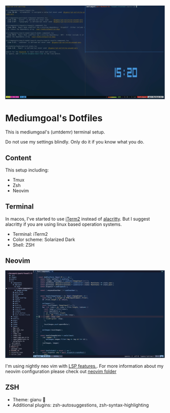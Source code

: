 ![Terminal](./assets/terminal.jpeg)
# Mediumgoal's Dotfiles

This is mediumgoal's (umtdemr) terminal setup. 

Do not use my settings blindly. Only do it if you know what you do.


## Content

This setup including:

* Tmux
* Zsh
* Neovim

## Terminal


In macos, I've started to use [iTerm2](https://iterm2.com/ "iTerm2's official page") instead of [alacritty](https://github.com/alacritty/alacritty "Alacrity's github page"). But I suggest alacritty if you are using linux based operation systems.

* Terminal: iTerm2
* Color scheme: Solarized Dark
* Shell: ZSH

## Neovim

![Neovim preview](./assets/neovim.png)

I'm using nightly neo vim with [LSP features.](https://github.com/neovim/nvim-lspconfig). For more information about my neovim configuration please check out [neovim folder](https://github.com/umtdemr/Dotfiles/tree/master/.config/nvim)


## ZSH

* Theme: gianu 🤟
* Additional plugins: zsh-autosuggestions, zsh-syntax-highlighting
